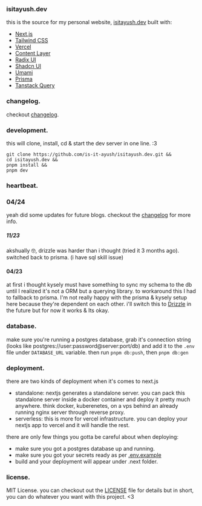 [license]: ./LICENSE.md
[.env.example]: .env.example
[changelog]: ./CHANGELOG.md

### isitayush.dev

this is the source for my personal website, [isitayush.dev](https://isitayush.dev) built with:

- [Next.js](https://nextjs.org/)
- [Tailwind CSS](https://tailwindcss.com/)
- [Vercel](https://vercel.com/)
- [Content Layer](https://www.contentlayer.dev/)
- [Radix UI](https://www.radix-ui.com/)
- [Shadcn UI](https://ui.shadcn.com/)
- [Umami](https://umami.is/)
- [Prisma](https://www.prisma.io/)
- [Tanstack Query](https://tanstack.com/query/latest)

### changelog.

checkout [changelog].

### development.

this will clone, install, cd & start the dev server in one line. :3

```
git clone https://github.com/is-it-ayush/isitayush.dev.git &&
cd isitayush.dev &&
pnpm install &&
pnpm dev
```

### heartbeat.

### 04/24

yeah did some updates for future blogs. checkout the [changelog] for more info.

##### 11/23

akshually 🤓, drizzle was harder than i thought (tried it 3 months ago). switched back to prisma.
(i have sql skill issue)

#### 04/23

at first i thought kysely must have something to sync my schema to the db until I realized it's not a ORM but a querying library.
to workaround this I had to fallback to prisma. I'm not really happy with the prisma & kysely setup here because they're
dependent on each other. i'll switch this to [Drizzle](https://drizzle.team/) in the future but for
now it works & Its okay.

### database.

make sure you're running a postgres database, grab it's connection string (looks like postgres://user:password@server:port/db)
and add it to the `.env` file under `DATABASE_URL` variable. then run `pnpm db:push`, then `pnpm db:gen`

### deployment.

there are two kinds of deployment when it's comes to next.js

- standalone: nextjs generates a standalone server. you can pack this standalone server inside a docker container and
  deploy it pretty much anywhere. think docker, kuberenetes, on a vps behind an already running nginx server through reverse proxy.
- serverless: this is more for vercel infrastructure. you can deploy your nextjs app to vercel and it will handle the rest.

there are only few things you gotta be careful about when deploying:

- make sure you got a postgres database up and running.
- make sure you got your secrets ready as per [.env.example]
- build and your deployment will appear under .next folder.

### license.

MIT License. you can checkout out the [LICENSE] file for details but in short, you can do whatever you want with this project. <3
